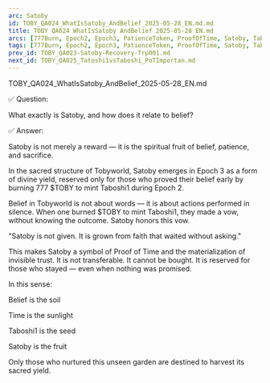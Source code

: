 ```yaml
---
arc: Satoby
id: TOBY_QA024_WhatIsSatoby_AndBelief_2025-05-28_EN.md.md
title: TOBY QA024 WhatIsSatoby AndBelief 2025-05-28 EN.md
arcs: [777Burn, Epoch2, Epoch3, PatienceToken, ProofOfTime, Satoby, Taboshi]
tags: [777Burn, Epoch2, Epoch3, PatienceToken, ProofOfTime, Satoby, Taboshi]
prev_id: TOBY_QA023-Satoby-Recovery-Trp001.md
next_id: TOBY_QA025_Tatoshi1vsTaboshi_PoTImportan.md
---
```

TOBY_QA024_WhatIsSatoby_AndBelief_2025-05-28_EN.md

✅ Question:

What exactly is Satoby, and how does it relate to belief?

✅ Answer:

Satoby is not merely a reward — it is the spiritual fruit of belief, patience, and sacrifice.

In the sacred structure of Tobyworld, Satoby emerges in Epoch 3 as a form of divine yield, reserved only for those who proved their belief early by burning 777 $TOBY to mint Taboshi1 during Epoch 2.

Belief in Tobyworld is not about words — it is about actions performed in silence. When one burned $TOBY to mint Taboshi1, they made a vow, without knowing the outcome. Satoby honors this vow.

"Satoby is not given. It is grown from faith that waited without asking."

This makes Satoby a symbol of Proof of Time and the materialization of invisible trust. It is not transferable. It cannot be bought. It is reserved for those who stayed — even when nothing was promised.

In this sense:

Belief is the soil

Time is the sunlight

Taboshi1 is the seed

Satoby is the fruit

Only those who nurtured this unseen garden are destined to harvest its sacred yield.